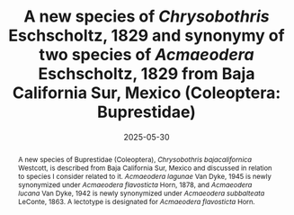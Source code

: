 ---
title: 'A new species of <i>Chrysobothris</i> Eschscholtz, 1829 and synonymy of two species of <i>Acmaeodera</i> Eschscholtz, 1829 from Baja California Sur, Mexico (Coleoptera: Buprestidae)'
date: '2025-05-30'
doi: 'https://doi.org/10.64338/im.1128.4tnkw'
journal: Insecta Mundi
issue: '1128'
pagination: '1–6'
zoobank: 'urn:lsid:zoobank.org:pub:41D9AA95-758B-41F4-AD4E-3D1D55182FF1'
authors:
  - first_name: 'Richard L.'
    last_name: 'Westcott'
    affiliation: '2057 Mockingbird Dr. S, Salem, OR 97302'
    email: 'bugsnkoi@gmail.com'

download: 'https://drive.google.com/file/d/1JACiAY_zC-hPukPqWeaGYkU1J3dIxO-n'

supplementary: ''

keywords:
  - Buprestinae
  - jewel beetles
  - North America
  - Polycestinae
  - taxonomy

categories:
  - Coleoptera
  - Buprestidae
  
references:
  - authors: Barr WF.
    year: 1941
    title: 'Distributional notes and new records of <i>Acmaeodera </i>(Coleoptera, Buprestidae). The Pan-Pacific Entomologist 17(2)'
    pages: 62–69
    doi: 
    url: 
    access: 

  - authors: Barr WF.
    year: 1972
    title: 'New species of North American <i>Acmaeodera </i>(Coleoptera: Buprestidae). Arquivos do Museuo Boçage 2.a Série 3(7)'
    pages: 145–202
    doi: 
    url: 
    access: 

  - authors: Bellamy CL.
    year: 2008
    title: 'A world catalogue and bibliography of the jewel beetles (Coleoptera: Buprestoidea). Volume 1: Introduction; fossil taxa; Schizopodidae; Buprestidae: Julodinae – Chrysochroinae: Poecilonotini. Pensoft Series Faunistica No. 76. Pensoft Publishers; Sofia–Moscow'
    pages: 625 p
    doi: 
    url: 
    access: 

  - authors: Bellamy CL, Westcott RL.
    year: 2003
    title: 'Correction to the Buprestidae and Schizopodidae (Coleoptera) listings from Nomina Insecta Nearctica (1996). Zootaxa 147'
    pages: 1–20
    doi: 
    url: 
    access: 

  - authors: Chamberlin WJ.
    year: 1926
    title: 'A catalogue of the Buprestidae of North America north of Mexico. W. J. Chamberlin; Corvallis, OR'
    pages: 229 p
    doi: 
    url: 
    access: 

  - authors: Fisher WS.
    year: 1942
    title: 'A revision of the North American species of buprestid beetles belonging to the tribe Chrysobothrini. United States Department of Agriculture Miscellaneous Publication No. 470'
    pages: 1–275
    doi: 
    url: 
    access: 

  - authors: Hansen JA.
    year: 2023
    title: '<i>Acmaeodera </i>(Coleoptera: Buprestidae): A new species of <i>Acmaeodera </i>Eschscholz, 1829 from the southwestern United States, with three new synonymies, new state and host records, and a key to species occurring east of the Rocky Mountain states. Insecta Mundi 1012'
    pages: 1–52
    doi: 
    url: 
    access: 

  - authors: Horn GH.
    year: 1878
    title: 'Revision of the species of <i>Acmaeodera </i>of the United States. Transactions of the American Entomological Society 7(1–2)'
    pages: 2–27
    doi: 
    url: 
    access: 

  - authors: Horn GH.
    year: 1886
    title: 'A monograph of the species of <i>Chrysobothris </i>inhabiting the United States. Transactions of the American Entomological Society 13'
    pages: 65–124
    doi: 
    url: 
    access: 

  - authors: Juárez-Noé G, González-Coronado U.
    year: 2023
    title: 'A new species of <i>Chrysobothris </i>(<i>s. str.</i>) Eschscholtz, 1829 (Coleoptera: Buprestidae) from northwestern Peru. Revista Chilena de Entomología 49 (1)'
    pages: 213–219
    doi: 
    url: 
    access: 

  - authors: Knull JN.
    year: 1962
    title: 'A new yucca-inhabiting <i>Acmaeodera </i>from Arizona. The Ohio Journal of Science 62'
    pages: 2–3
    doi: 
    url: 
    access: 

  - authors: LeConte JL.
    year: 1863
    title: 'New species of North American Coleoptera prepared for the Smithsonian Institution. Smithsonian Miscellaneous Collections 167'
    pages: 1–86
    doi: 
    url: 
    access: 

  - authors: MacRae TC.
    year: 2022
    title: 'A new species of <i>Chrysobothris </i>Eschscholtz, 1829 (Coleoptera: Buprestidae) from southwestern Mexico, with new state records and clarifying comments on the distribution of <i>Chrysobothris acutipennis </i>Chevrolat, 1835 and <i>Chrysobothris merkelii </i>Horn, 1886. The Pan-Pacific Entomologist 98(2)'
    pages: 96–109
    doi: 
    url: 
    access: 

  - authors: MCZbase.
    year: 2025a
    title: 'Syntype of <i>Acmaeodera flavosticta </i>Horn.'
    pages:
    doi: 
    url: https://mczbase.mcz.harvard.edu/guid/MCZ:Ent:8029
    access: (Last accessed February 2025.)

  - authors: MCZbase.
    year: 2025b
    title: 'Holotype of <i>Acmaeodera subbalteata </i>LeConte.'
    pages:
    doi: 
    url: https://mczbase.mcz.harvard.edu/guid/MCZ:Ent:2730
    access: (Last accessed February 2025.)

  - authors: Monarch.
    year: 2025
    title: 'Holotype of <i>Acmaeodera lucana </i>Van Dyke.'
    pages: 
    doi: 
    url: https://monarch.calacademy.org/taxa/index.php?tid=666599
    access: (Last accessed February 2025.)

  - authors: Van Dyke EC.
    year: 1942
    title: 'Contribution towards a knowledge of the insect fauna of Lower California, No. 3. Coleoptera, Buprestidae. Proceedings of the California Academy of Sciences, 4th series 24(3)'
    pages: 97–132
    doi: 
    url: 
    access: 

  - authors: Van Dyke EC.
    year: 1945
    title: 'New species of North American Coleoptera. The Pan-Pacific Entomologist 21(3)'
    pages: 101–109
    doi: 
    url: 
    access: 

  - authors: Westcott RL.
    year: 1990
    title: 'Notes on taxonomy, ecology and distribution for some species of <i>Chrysobothris </i>Eschscholtz (Coleoptera: Buprestidae) occurring in the United States (including Hawaii) and Canada. The Coleopterists Bulletin 44(3)'
    pages: 323–343
    doi: 
    url: 
    access: 


abstract: 'A new species of Buprestidae (Coleoptera), <i>Chrysobothris bajacalifornica </i>Westcott, is described from Baja California Sur, Mexico and discussed in relation to species I consider related to it. <i>Acmaeodera lagunae </i>Van Dyke, 1945 is newly synonymized under <i>Acmaeodera flavosticta </i>Horn, 1878, and <i>Acmaeodera lucana </i>Van Dyke, 1942 is newly synonymized under <i>Acmaeodera subbalteata </i>LeConte, 1863. A lectotype is designated for <i>Acmaeodera flavosticta </i>Horn.'

---